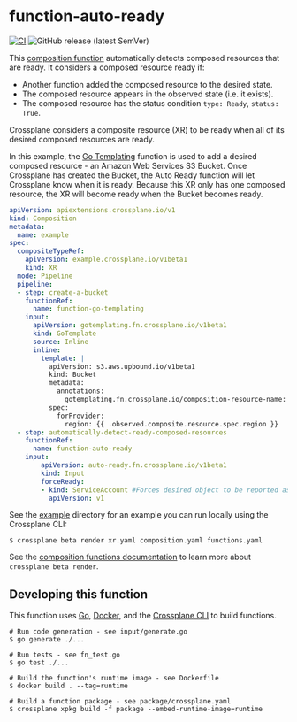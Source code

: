 # function-auto-ready
[![CI](https://github.com/crossplane-contrib/function-auto-ready/actions/workflows/ci.yml/badge.svg)](https://github.com/crossplane-contrib/function-auto-ready/actions/workflows/ci.yml) ![GitHub release (latest SemVer)](https://img.shields.io/github/release/crossplane-contrib/function-auto-ready)

This [composition function][docs-functions] automatically detects composed
resources that are ready. It considers a composed resource ready if:

* Another function added the composed resource to the desired state.
* The composed resource appears in the observed state (i.e. it exists).
* The composed resource has the status condition `type: Ready`, `status: True`.

Crossplane considers a composite resource (XR) to be ready when all of its
desired composed resources are ready.

In this example, the [Go Templating][fn-go-templating] function is used to add
a desired composed resource - an Amazon Web Services S3 Bucket. Once Crossplane
has created the Bucket, the Auto Ready function will let Crossplane know when it
is ready. Because this XR only has one composed resource, the XR will become
ready when the Bucket becomes ready.

```yaml
apiVersion: apiextensions.crossplane.io/v1
kind: Composition
metadata:
  name: example
spec:
  compositeTypeRef:
    apiVersion: example.crossplane.io/v1beta1
    kind: XR
  mode: Pipeline
  pipeline:
  - step: create-a-bucket
    functionRef:
      name: function-go-templating
    input:
      apiVersion: gotemplating.fn.crossplane.io/v1beta1
      kind: GoTemplate
      source: Inline
      inline:
        template: |
          apiVersion: s3.aws.upbound.io/v1beta1
          kind: Bucket
          metadata:
            annotations:
              gotemplating.fn.crossplane.io/composition-resource-name: bucket
          spec:
            forProvider:
              region: {{ .observed.composite.resource.spec.region }}
  - step: automatically-detect-ready-composed-resources
    functionRef:
      name: function-auto-ready
    input:
        apiVersion: auto-ready.fn.crossplane.io/v1beta1
        kind: Input
        forceReady:
        - kind: ServiceAccount #Forces desired object to be reported as ready. Useful for objects that does not have a status field etc.
          apiVersion: v1
```

See the [example](example) directory for an example you can run locally using
the Crossplane CLI:

```shell
$ crossplane beta render xr.yaml composition.yaml functions.yaml
```

See the [composition functions documentation][docs-functions] to learn more
about `crossplane beta render`.

## Developing this function

This function uses [Go][go], [Docker][docker], and the [Crossplane CLI][cli] to
build functions.

```shell
# Run code generation - see input/generate.go
$ go generate ./...

# Run tests - see fn_test.go
$ go test ./...

# Build the function's runtime image - see Dockerfile
$ docker build . --tag=runtime

# Build a function package - see package/crossplane.yaml
$ crossplane xpkg build -f package --embed-runtime-image=runtime
```

[docs-functions]: https://docs.crossplane.io/v1.14/concepts/composition-functions/
[fn-go-templating]: https://github.com/crossplane-contrib/function-go-templating/tree/main
[go]: https://go.dev
[docker]: https://www.docker.com
[cli]: https://docs.crossplane.io/latest/cli